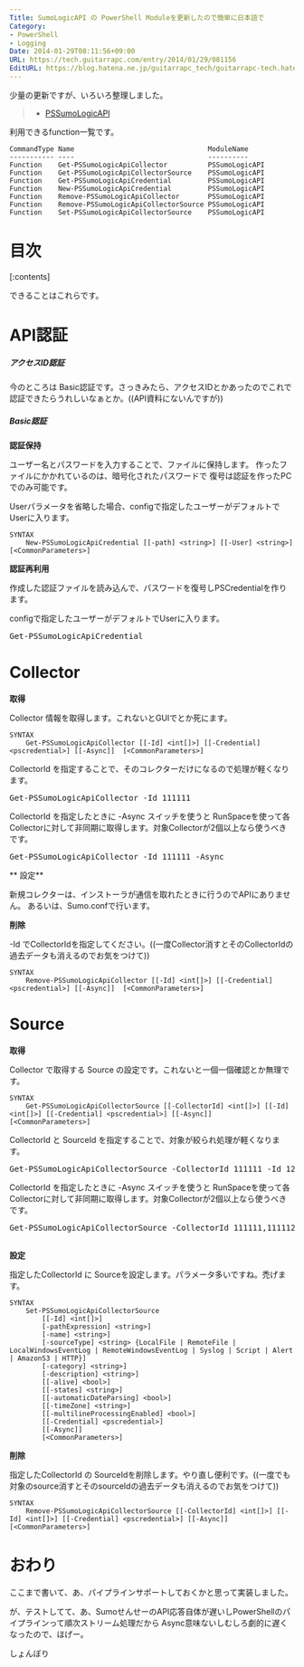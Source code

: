 ```yaml
---
Title: SumoLogicAPI の PowerShell Moduleを更新したので簡単に日本語で
Category:
- PowerShell
- Logging
Date: 2014-01-29T08:11:56+09:00
URL: https://tech.guitarrapc.com/entry/2014/01/29/081156
EditURL: https://blog.hatena.ne.jp/guitarrapc_tech/guitarrapc-tech.hatenablog.com/atom/entry/12921228815717436509
---
```


少量の更新ですが、いろいろ整理しました。

> - [PSSumoLogicAPI](http://guitarrapc.github.io/PSSumoLogicAPI/)

利用できるfunction一覧です。

```
CommandType Name                                 ModuleName    
----------- ----                                 ----------    
Function    Get-PSSumoLogicApiCollector          PSSumoLogicAPI
Function    Get-PSSumoLogicApiCollectorSource    PSSumoLogicAPI
Function    Get-PSSumoLogicApiCredential         PSSumoLogicAPI
Function    New-PSSumoLogicApiCredential         PSSumoLogicAPI
Function    Remove-PSSumoLogicApiCollector       PSSumoLogicAPI
Function    Remove-PSSumoLogicApiCollectorSource PSSumoLogicAPI
Function    Set-PSSumoLogicApiCollectorSource    PSSumoLogicAPI
```

# 目次

[:contents]

できることはこれらです。

# API認証

##### アクセスID認証

今のところは Basic認証です。さっきみたら、アクセスIDとかあったのでこれで認証できたらうれしいなぁとか。((API資料にないんですが))

##### Basic認証

**認証保持**

ユーザー名とパスワードを入力することで、ファイルに保持します。
作ったファイルにかかれているのは、暗号化されたパスワードで 復号は認証を作ったPCでのみ可能です。

Userパラメータを省略した場合、configで指定したユーザーがデフォルトでUserに入ります。

```
SYNTAX
    New-PSSumoLogicApiCredential [[-path] <string>] [[-User] <string>]  [<CommonParameters>]
```

**認証再利用**

作成した認証ファイルを読み込んで、パスワードを復号しPSCredentialを作ります。

configで指定したユーザーがデフォルトでUserに入ります。

<pre class="brush: powershell;">
Get-PSSumoLogicApiCredential
</pre>

# Collector

**取得**

Collector 情報を取得します。これないとGUIでとか死にます。

```
SYNTAX
    Get-PSSumoLogicApiCollector [[-Id] <int[]>] [[-Credential] <pscredential>] [[-Async]]  [<CommonParameters>]
```

CollectorId を指定することで、そのコレクターだけになるので処理が軽くなります。

<pre class="brush: powershell;">
Get-PSSumoLogicApiCollector -Id 111111
</pre>

CollectorId を指定したときに -Async スイッチを使うと RunSpaceを使って各Collectorに対して非同期に取得します。対象Collectorが2個以上なら使うべきです。

<pre class="brush: powershell;">
Get-PSSumoLogicApiCollector -Id 111111 -Async
</pre>

** 設定**

新規コレクターは、インストーラが通信を取れたときに行うのでAPIにありません。
あるいは、Sumo.confで行います。

**削除**

-Id でCollectorIdを指定してください。((一度Collector消すとそのCollectorIdの過去データも消えるのでお気をつけて))

```
SYNTAX
    Remove-PSSumoLogicApiCollector [[-Id] <int[]>] [[-Credential] <pscredential>] [[-Async]]  [<CommonParameters>]
```

# Source

**取得**

Collector で取得する Source の設定です。これないと一個一個確認とか無理です。

```
SYNTAX
    Get-PSSumoLogicApiCollectorSource [[-CollectorId] <int[]>] [[-Id] <int[]>] [[-Credential] <pscredential>] [[-Async]]  [<CommonParameters>]
```

CollectorId と SourceId を指定することで、対象が絞られ処理が軽くなります。

<pre class="brush: powershell;">
Get-PSSumoLogicApiCollectorSource -CollectorId 111111 -Id 123
</pre>

CollectorId を指定したときに -Async スイッチを使うと RunSpaceを使って各Collectorに対して非同期に取得します。対象Collectorが2個以上なら使うべきです。

<pre class="brush: powershell;">
Get-PSSumoLogicApiCollectorSource -CollectorId 111111,111112,11113 -Async

</pre>


**設定**

指定したCollectorId に Sourceを設定します。パラメータ多いですね。禿げます。

```
SYNTAX
    Set-PSSumoLogicApiCollectorSource 
        [[-Id] <int[]>]
        [-pathExpression] <string>]
        [-name] <string>]
        [-sourceType] <string> {LocalFile | RemoteFile | LocalWindowsEventLog | RemoteWindowsEventLog | Syslog | Script | Alert | AmazonS3 | HTTP}]
        [-category] <string>]
        [-description] <string>]
        [[-alive] <bool>]
        [[-states] <string>]
        [[-automaticDateParsing] <bool>]
        [[-timeZone] <string>]
        [[-multilineProcessingEnabled] <bool>]
        [[-Credential] <pscredential>]
        [[-Async]]
        [<CommonParameters>]
```

**削除**

指定したCollectorId の SourceIdを削除します。やり直し便利です。((一度でも対象のsource消すとそのsourceIdの過去データも消えるのでお気をつけて))

```
SYNTAX
    Remove-PSSumoLogicApiCollectorSource [[-CollectorId] <int[]>] [[-Id] <int[]>] [[-Credential] <pscredential>] [[-Async]]  [<CommonParameters>]
```

# おわり

ここまで書いて、あ、パイプラインサポートしておくかと思って実装しました。

が、テストしてて、あ、SumoせんせーのAPI応答自体が遅いしPowerShellのパイプラインって順次ストリーム処理だから Async意味ないしむしろ劇的に遅くなったので、ほげー。

しょんぼり
